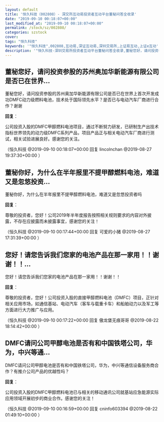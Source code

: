 ```yaml
---
layout: default
title: '恒久科技（002808）- 深交所互动易投资者互动平台董秘问答全收录'
date: "2019-09-10 00:18:07+00:00"
last_modified_at: "2019-09-10 00:18:07+00:00"
permalink: /stock/sz/002808/
categories: szstock
cover: 
tags: "恒久科技"
keywords: '"恒久科技",002808,互动易,深证互动易,深圳交易所,上证易互动,上证e互动'
description: '"恒久科技-深圳交易所投资者互动平台董秘问答全收录,董秘您好，请问投资参股的苏州奥加华新能源有限公司是否已在世界上首次开发成功DMFC动力级燃料电池，技术处于国际领先水平？是否已与电动汽车厂商进行合作？谢谢"'
---
```


## 董秘您好，请问投资参股的苏州奥加华新能源有限公司是否已在世界...

董秘您好，请问投资参股的苏州奥加华新能源有限公司是否已在世界上首次开发成功DMFC动力级燃料电池，技术处于国际领先水平？是否已与电动汽车厂商进行合作？谢谢

**回复**：

公司投资入股的DMFC甲醇燃料电池项目，通过不断努力研发，已研制生产出技术指标世界领先的动力级DMFC系列产品，项目产品正与相关电动汽车厂商进行测试，相关试验进展良好。感谢您的关注。 

（恒久科技  @2019-09-10 00:18:07+00:00 回复 lincolnchan  @2019-08-27 19:37:30+00:00 ）

## 董秘你好，为什么在半年报里不提甲醇燃料电池，难道又是忽悠投资...

董秘你好，为什么在半年报里不提甲醇燃料电池，难道又是忽悠投资者吗

**回复**：

尊敬的投资者，您好！公司2019年半年度报告按照相关规则要求的内容对外披露，不存在应披露而未披露事宜，感谢您的关注！ 

（恒久科技  @2019-09-10 00:17:44+00:00 回复 可爱的小猪  @2019-08-27 17:31:39+00:00 ）

## 您好！请您告诉我们您家的电池产品在那一家用！！谢谢！！...

您好！请您告诉我们您家的电池产品在那一家用！！谢谢！！

**回复**：

尊敬的投资者，您好！公司投资入股的直接甲醇燃料电池（DMFC）项目，正针对相关应用市场，如通信基站、电动汽车（客车与载重卡车）和船舶动力以及军工等方面进行大力推广与应用。 

（恒久科技  @2019-09-10 00:17:22+00:00 回复 傲龙堡无痕哥哥  @2019-08-22 18:14:42+00:00 ）

## DMFC请问公司甲醇电池是否有和中国铁塔公司，华为，中兴等通...

DMFC请问公司甲醇电池是否有和中国铁塔公司，华为，中兴等通信设备服务商合作？有推介公司产品的优越性吗？

**回复**：

公司投资入股的DMFC甲醇燃料电池已与相关的移动通讯公司就基站应急能源实际应用领域开展初步的商业合作。感谢您的关注！ 

（恒久科技  @2019-09-10 00:16:59+00:00 回复 cninfo603394  @2019-08-22 01:49:10+00:00 ）

